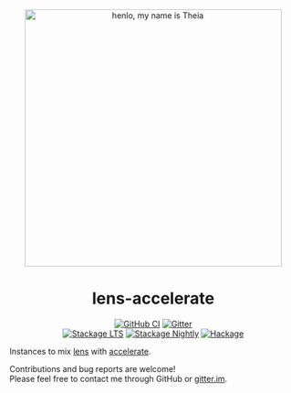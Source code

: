 <div align="center">
<img width="450" src="https://github.com/AccelerateHS/accelerate/raw/master/images/accelerate-logo-text-v.png?raw=true" alt="henlo, my name is Theia"/>

# lens-accelerate

[![GitHub CI](https://github.com/tmcdonell/lens-accelerate/workflows/CI/badge.svg)](https://github.com/tmcdonell/lens-accelerate/actions)
[![Gitter](https://img.shields.io/gitter/room/nwjs/nw.js.svg)](https://gitter.im/AccelerateHS/Lobby)
<br>
[![Stackage LTS](https://stackage.org/package/lens-accelerate/badge/lts)](https://stackage.org/lts/package/lens-accelerate)
[![Stackage Nightly](https://stackage.org/package/lens-accelerate/badge/nightly)](https://stackage.org/nightly/package/lens-accelerate)
[![Hackage](https://img.shields.io/hackage/v/lens-accelerate.svg)](https://hackage.haskell.org/package/lens-accelerate)

</div>

Instances to mix [lens][lens] with [accelerate][accelerate].

Contributions and bug reports are welcome!<br>
Please feel free to contact me through GitHub or [gitter.im][gitter.im].

 [lens]:                https://github.com/ekmett/lens
 [accelerate]:          https://github.com/AccelerateHS/accelerate
 [gitter.im]:           https://gitter.im/AccelerateHS/Lobby

